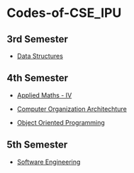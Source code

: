 # Codes-of-CSE_IPU


3rd Semester
---------------------
- [Data Structures](https://github.com/GauravJain98/DataStructuresLab) 
 

4th Semester
---------------------
- [Applied Maths - IV](https://github.com/GauravJain98/Mathslab)

- [Computer Organization Architechture](https://github.com/GauravJain98/COAlab)

- [Object Oriented Programming](https://github.com/GauravJain98/OOPSlab)

5th Semester
---------------------
- [Software Engineering](https://github.com/GauravJain98/SE-Lab)
